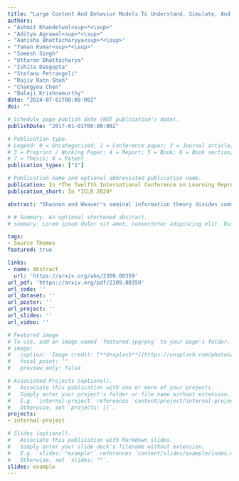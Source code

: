 ```yaml
---
title: "Large Content And Behavior Models To Understand, Simulate, And Optimize Content And Behavior"
authors:
- "Ashmit Khandelwal<sup>*<\sup>"
- "Aditya Agrawal<sup>*<\sup>"
- "Aanisha Bhattacharyya<sup>*<\sup>"
- "Yaman Kumar<sup>*<\sup>"
- "Somesh Singh"
- "Uttaran Bhattacharya"
- "Ishita Dasgupta"
- "Stefano Petrangeli"
- "Rajiv Ratn Shah"
- "Changyou Chen"
- "Balaji Krishnamurthy"
date: "2024-07-01T00:00:00Z"
doi: ""

# Schedule page publish date (NOT publication's date).
publishDate: "2017-01-01T00:00:00Z"

# Publication type.
# Legend: 0 = Uncategorized; 1 = Conference paper; 2 = Journal article;
# 3 = Preprint / Working Paper; 4 = Report; 5 = Book; 6 = Book section;
# 7 = Thesis; 8 = Patent
publication_types: ["1"]

# Publication name and optional abbreviated publication name.
publication: In *The Twelfth International Conference on Learning Representations*
publication_short: In *ICLR 2024*

abstract: "Shannon and Weaver's seminal information theory divides communication into three levels: technical, semantic, and effectiveness. While the technical level deals with the accurate reconstruction of transmitted symbols, the semantic and effectiveness levels deal with the inferred meaning and its effect on the receiver. Large Language Models (LLMs), with their wide generalizability, make some progress towards the second level. However, LLMs and other communication models are not conventionally designed for predicting and optimizing communication for desired receiver behaviors and intents. As a result, the effectiveness level remains largely untouched by modern communication systems. In this paper, we introduce the receivers' "behavior tokens," such as shares, likes, clicks, purchases, and retweets, in the LLM's training corpora to optimize content for the receivers and predict their behaviors. Other than showing similar performance to LLMs on content understanding tasks, our trained models show generalization capabilities on the behavior dimension for behavior simulation, content simulation, behavior understanding, and behavior domain adaptation. We show results on all these capabilities using a wide range of tasks on three corpora. We call these models Large Content and Behavior Models (LCBMs). Further, to spur more research on LCBMs, we release our new Content Behavior Corpus (CBC), a repository containing communicator, message, and corresponding receiver behavior."

# # Summary. An optional shortened abstract.
# summary: Lorem ipsum dolor sit amet, consectetur adipiscing elit. Duis posuere tellus ac convallis placerat. Proin tincidunt magna sed ex sollicitudin condimentum.

tags:
- Source Themes
featured: true

links:
- name: Abstract
  url: 'https://arxiv.org/abs/2309.00359'
url_pdf: 'https://arxiv.org/pdf/2309.00359'
url_code: ''
url_dataset: ''
url_poster: ''
url_project: ''
url_slides: ''
url_video: ''

# Featured image
# To use, add an image named `featured.jpg/png` to your page's folder. 
# image:
#   caption: 'Image credit: [**Unsplash**](https://unsplash.com/photos/pLCdAaMFLTE)'
#   focal_point: ""
#   preview_only: false

# Associated Projects (optional).
#   Associate this publication with one or more of your projects.
#   Simply enter your project's folder or file name without extension.
#   E.g. `internal-project` references `content/project/internal-project/index.md`.
#   Otherwise, set `projects: []`.
projects:
- internal-project

# Slides (optional).
#   Associate this publication with Markdown slides.
#   Simply enter your slide deck's filename without extension.
#   E.g. `slides: "example"` references `content/slides/example/index.md`.
#   Otherwise, set `slides: ""`.
slides: example
---
```


<!-- {{% callout note %}}
Click the *Cite* button above to demo the feature to enable visitors to import publication metadata into their reference management software.
{{% /callout %}}

{{% callout note %}}
Create your slides in Markdown - click the *Slides* button to check out the example.
{{% /callout %}}

Supplementary notes can be added here, including [code, math, and images](https://wowchemy.com/docs/writing-markdown-latex/). -->
